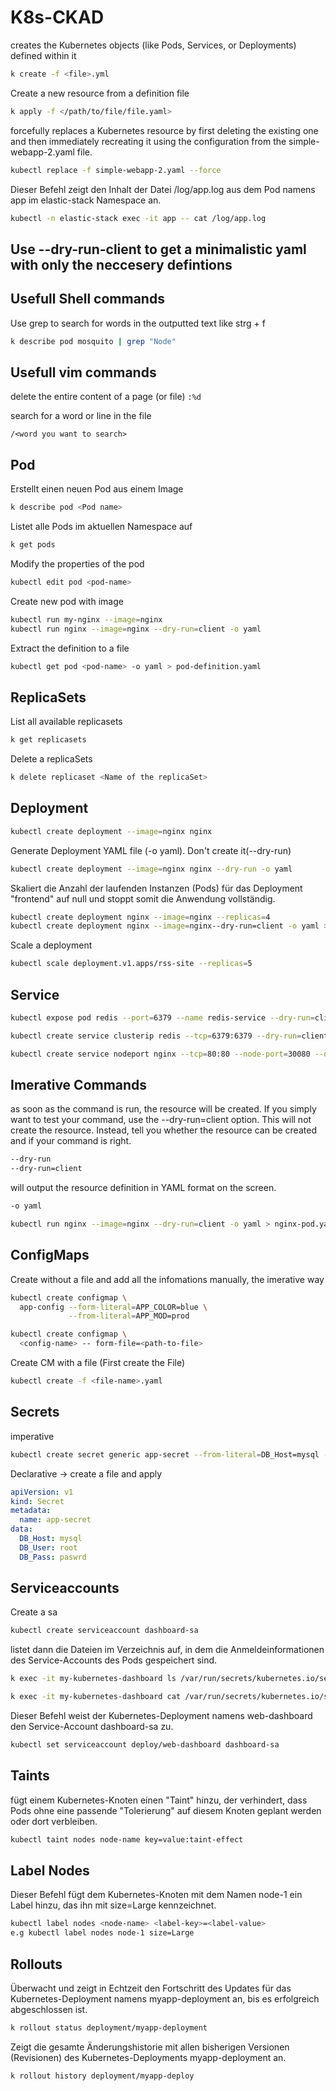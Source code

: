 # K8s-CKAD
creates the Kubernetes objects (like Pods, Services, or Deployments) defined within it
```Bash
k create -f <file>.yml
```
Create a new resource from a definition file
```Bash
k apply -f </path/to/file/file.yaml>
```
forcefully replaces a Kubernetes resource by first deleting the existing one and then immediately recreating it using the configuration from the simple-webapp-2.yaml file.
```Bash
kubectl replace -f simple-webapp-2.yaml --force
```
Dieser Befehl zeigt den Inhalt der Datei /log/app.log aus dem Pod namens app im elastic-stack Namespace an.
```Bash
kubectl -n elastic-stack exec -it app -- cat /log/app.log
```
## Use --dry-run-client to get a minimalistic yaml with only the neccesery defintions

## Usefull Shell commands
Use grep to search for words in the outputted text like strg + f
```Bash
k describe pod mosquito | grep "Node"
```
## Usefull vim commands
delete the entire content of a page (or file)
`:%d`

search for a word or line in the file
```vim
/<word you want to search>
```

## Pod
Erstellt einen neuen Pod aus einem Image
```Bash
k describe pod <Pod name>
```
Listet alle Pods im aktuellen Namespace auf
```Bash 
k get pods
```
Modify the properties of the pod
```Bash
kubectl edit pod <pod-name>
```
Create new pod with image
```Bash
kubectl run my-nginx --image=nginx
kubectl run nginx --image=nginx --dry-run=client -o yaml
```
Extract the definition to a file
```Bash
kubectl get pod <pod-name> -o yaml > pod-definition.yaml
```
## ReplicaSets
List all available replicasets
```Bash
k get replicasets
```
Delete a replicaSets
```Bash
k delete replicaset <Name of the replicaSet>
```
## Deployment
```Bash
kubectl create deployment --image=nginx nginx
```
Generate Deployment YAML file (-o yaml). Don't create it(--dry-run)
```Bash
kubectl create deployment --image=nginx nginx --dry-run -o yaml
```
Skaliert die Anzahl der laufenden Instanzen (Pods) für das Deployment "frontend" auf null und stoppt somit die Anwendung vollständig.
```Bash
kubectl create deployment nginx --image=nginx --replicas=4
kubectl create deployment nginx --image=nginx--dry-run=client -o yaml > nginx-deployment.yaml
```
Scale a deployment
```Bash
kubectl scale deployment.v1.apps/rss-site --replicas=5
```
## Service
```Bash
kubectl expose pod redis --port=6379 --name redis-service --dry-run=client -o yaml
```
```Bash
kubectl create service clusterip redis --tcp=6379:6379 --dry-run=client -o yaml
```
```Bash
kubectl create service nodeport nginx --tcp=80:80 --node-port=30080 --dry-run=client -o yaml
```


## Imerative Commands
as soon as the command is run, the resource will be created. If you simply want to test your command, use the --dry-run=client option. This will not create the resource. Instead, tell you whether the resource can be created and if your command is right.
```Bash
--dry-run
--dry-run=client
```
will output the resource definition in YAML format on the screen.
```Bash
-o yaml
```
```Bash
kubectl run nginx --image=nginx --dry-run=client -o yaml > nginx-pod.yaml
```
## ConfigMaps
Create without a file and add all the infomations manually, the imerative way
```Bash
kubectl create configmap \
  app-config --form-literal=APP_COLOR=blue \
             --from-literal=APP_MOD=prod
```
```Bash
kubectl create configmap \
  <config-name> -- form-file=<path-to-file>
```
Create CM with a file (First create the File)
```Bash
kubectl create -f <file-name>.yaml
```
## Secrets
imperative
```Bash
kubectl create secret generic app-secret --from-literal=DB_Host=mysql --from-literal=DB_User=root --from-literal=DB_Pass=mpaswrd
```
Declarative -> create a file and apply
```yaml
apiVersion: v1
kind: Secret
metadata:
  name: app-secret
data:
  DB_Host: mysql
  DB_User: root
  DB_Pass: paswrd 
```
## Serviceaccounts
Create a sa
```Bash
kubectl create serviceaccount dashboard-sa
```
 listet dann die Dateien im Verzeichnis auf, in dem die Anmeldeinformationen des Service-Accounts des Pods gespeichert sind.
```Bash
k exec -it my-kubernetes-dashboard ls /var/run/secrets/kubernetes.io/serviceaccount
```
```Bash
k exec -it my-kubernetes-dashboard cat /var/run/secrets/kubernetes.io/serviceaccount
```
Dieser Befehl weist der Kubernetes-Deployment namens web-dashboard den Service-Account dashboard-sa zu.
```Bash
kubectl set serviceaccount deploy/web-dashboard dashboard-sa
```
## Taints
fügt einem Kubernetes-Knoten einen "Taint" hinzu, der verhindert, dass Pods ohne eine passende "Tolerierung" auf diesem Knoten geplant werden oder dort verbleiben.
```Bash
kubectl taint nodes node-name key=value:taint-effect
```
## Label Nodes
Dieser Befehl fügt dem Kubernetes-Knoten mit dem Namen node-1 ein Label hinzu, das ihn mit size=Large kennzeichnet.
```Bash
kubectl label nodes <node-name> <label-key>=<label-value>
e.g kubectl label nodes node-1 size=Large
```

## Rollouts
Überwacht und zeigt in Echtzeit den Fortschritt des Updates für das Kubernetes-Deployment namens myapp-deployment an, bis es erfolgreich abgeschlossen ist.
```Bash
k rollout status deployment/myapp-deployment
```

Zeigt die gesamte Änderungshistorie mit allen bisherigen Versionen (Revisionen) des Kubernetes-Deployments myapp-deployment an.
```Bash
k rollout history deployment/myapp-deploy
```




